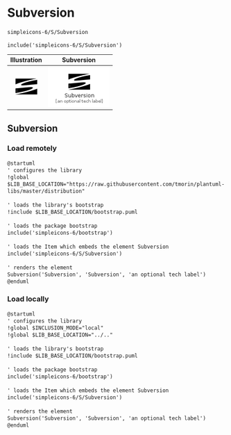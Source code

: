 # Subversion


```text
simpleicons-6/S/Subversion
```

```text
include('simpleicons-6/S/Subversion')
```



| Illustration | Subversion |
| :---: | :---: |
| ![illustration for Illustration](../../simpleicons-6/S/Subversion.png) | ![illustration for Subversion](../../simpleicons-6/S/Subversion.Local.png) |




## Subversion

### Load remotely
```plantuml
@startuml
' configures the library
!global $LIB_BASE_LOCATION="https://raw.githubusercontent.com/tmorin/plantuml-libs/master/distribution"

' loads the library's bootstrap
!include $LIB_BASE_LOCATION/bootstrap.puml

' loads the package bootstrap
include('simpleicons-6/bootstrap')

' loads the Item which embeds the element Subversion
include('simpleicons-6/S/Subversion')

' renders the element
Subversion('Subversion', 'Subversion', 'an optional tech label')
@enduml
```

### Load locally
```plantuml
@startuml
' configures the library
!global $INCLUSION_MODE="local"
!global $LIB_BASE_LOCATION="../.."

' loads the library's bootstrap
!include $LIB_BASE_LOCATION/bootstrap.puml

' loads the package bootstrap
include('simpleicons-6/bootstrap')

' loads the Item which embeds the element Subversion
include('simpleicons-6/S/Subversion')

' renders the element
Subversion('Subversion', 'Subversion', 'an optional tech label')
@enduml
```

